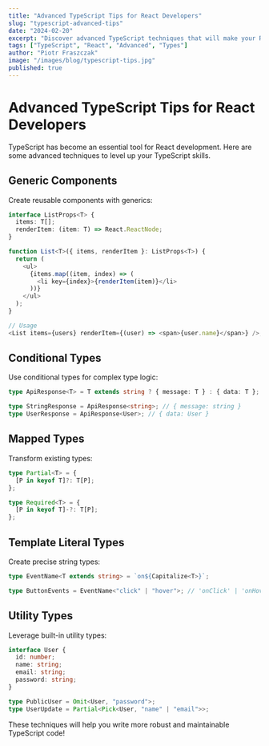 ```yaml
---
title: "Advanced TypeScript Tips for React Developers"
slug: "typescript-advanced-tips"
date: "2024-02-20"
excerpt: "Discover advanced TypeScript techniques that will make your React code more type-safe and maintainable."
tags: ["TypeScript", "React", "Advanced", "Types"]
author: "Piotr Fraszczak"
image: "/images/blog/typescript-tips.jpg"
published: true
---
```


# Advanced TypeScript Tips for React Developers

TypeScript has become an essential tool for React development. Here are some advanced techniques to level up your TypeScript skills.

## Generic Components

Create reusable components with generics:

```typescript
interface ListProps<T> {
  items: T[];
  renderItem: (item: T) => React.ReactNode;
}

function List<T>({ items, renderItem }: ListProps<T>) {
  return (
    <ul>
      {items.map((item, index) => (
        <li key={index}>{renderItem(item)}</li>
      ))}
    </ul>
  );
}

// Usage
<List items={users} renderItem={(user) => <span>{user.name}</span>} />;
```

## Conditional Types

Use conditional types for complex type logic:

```typescript
type ApiResponse<T> = T extends string ? { message: T } : { data: T };

type StringResponse = ApiResponse<string>; // { message: string }
type UserResponse = ApiResponse<User>; // { data: User }
```

## Mapped Types

Transform existing types:

```typescript
type Partial<T> = {
  [P in keyof T]?: T[P];
};

type Required<T> = {
  [P in keyof T]-?: T[P];
};
```

## Template Literal Types

Create precise string types:

```typescript
type EventName<T extends string> = `on${Capitalize<T>}`;

type ButtonEvents = EventName<"click" | "hover">; // 'onClick' | 'onHover'
```

## Utility Types

Leverage built-in utility types:

```typescript
interface User {
  id: number;
  name: string;
  email: string;
  password: string;
}

type PublicUser = Omit<User, "password">;
type UserUpdate = Partial<Pick<User, "name" | "email">>;
```

These techniques will help you write more robust and maintainable TypeScript code!
